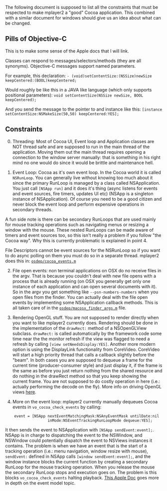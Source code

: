 The following document is supposed to list all the constraints that must be respected to make mplayer2 a "good" Cocoa application. This combined with a similar document for windows should give us an idea about what can be changed.

## Pills of Objective-C

This is to make some sense of the Apple docs that I will link.

Classes can respond to messages/selectors/methods (they are all synonyms). Objective-C messages support named parameters.

For example, this declaration:
`- (void)setContentSize:(NSSize)newSize keepCentered:(BOOL)keepCentered;`

Would roughly be like this in a JAVA like language (which only supports positional parameters):
`void setContentSize(NSSize newSize, BOOL keepCentered);`

And you send the message to the pointer to and instance like this:
`[instance setContentSize:NSMakeSize(50,50) keepCentered:YES];`

## Constraints

0) Threading: Most of Cocoa UI, Event loop and Application classes are NOT thread safe and are supposed to run in the main thread of the application. Moving them out the main thread requires opening a connection to the window server manually: that is something in his right mind no one would do since it would be brittle and maintenance hell. 

1) Event Loop: Cocoa as it's own event loop. In the Cocoa world it is called `NSRunLoop`. You can generally live without knowing too much about it since the primary RunLoop is managed by a class called NSApplication. You just call `[NSApp run]` and it does it's thing (async listens for events and event sources, fire timers, updates UI etc) (NSApp is a singleton instance of NSApplication). Of course you need to be a good citizen and never block the event loop and perform expensive operations in secondary threads.

A fun side note is there can be secondary RunLoops that are used mainly for mouse tracking operations such as navigating menus or resizing a window with the mouse. These nested RunLoops can be made aware of timers and event sources too, so this isn't really a problem if you follow "the Cocoa way". Why this is currently problematic is explained in point 4.

File Descriptors cannot be event sources for the NSRunLoop so if you want to do async polling on them you must do so in a separate thread. mplayer2 does this in: [`osdep/cocoa_events.m`](https://github.com/wm4/mplayer2/blob/master/osdep/cocoa_events.m)

2) File open events: non terminal applications on OSX do no receive files in the argv. That is because you couldn't deal with new file opens with a process that is already running (on OSX you generally get only one instance of each application and can open several documents with it). So in the argv you get something like `--psn-numbers-numbers` when you open files from the finder. You can actually deal with the file open events by implementing some NSApplication callback methods. This is all taken care of in the [`osdep/macosx_finder_args.m`](https://github.com/wm4/mplayer2/blob/master/osdep/macosx_finder_args.m) file.

3) Rendering OpenGL stuff. You are not supposed to render directly when you want to like mplayer2 currently does. Rendering should be done in the implementation of the `drawRect:` method of a NSOpenGLView subclass.
`drawRect:` is called automatically by the framework code some time near the the monitor refresh if the view  was flagged to need a refresh by calling `[view setNeedsDisplay:YES]`. Another more modern option is using the DisplayLink functionality from CoreVideo. CoreVideo will start a high priority thread that calls a callback slightly before the "beam". In both cases you are supposed to dequeue a frame for the current time (producer-consumer style) and just display it, if the frame is the same as before you just return nothing from the shared resource and do nothing in the drawRect method so that you keep showing the current frame. You are not supposed to do costly operation in here (i.e.: actually performing the decode on the fly). More info on driving OpenGL views [here](http://developer.apple.com/library/mac/#qa/qa1385/_index.html).

4) More on the event loop: mplayer2 currently manually dequeues Cocoa events in `vo_cocoa_check_events` by calling:

```
    event = [NSApp nextEventMatchingMask:NSAnyEventMask untilDate:nil
                   inMode:NSEventTrackingRunLoopMode dequeue:YES];
```

It then sends the event to NSApplication with `[NSApp sendEvent:event];`. NSApp is in charge to dispatching the event to the NSWindow, and NSWindow could potentially dispatch the event to NSViews instances it contains. The problem is when we have an event that is the start of a tracking operation (i.e.: menu navigation, window resize with mouse), `sendEvent:` defined in NSApp calls `[window sendEvent:event];`, and the window instance blocks the current function by creating a secondary RunLoop for the mouse tracking operation. When you release the mouse the secondary RunLoop stops and execution goes on. The problem is this blocks `vo_cocoa_check_events` halting playback. [This Apple Doc](https://developer.apple.com/library/mac/#documentation/Cocoa/Conceptual/EventOverview/EventArchitecture/EventArchitecture.html) goes more in depth on the event model topic.